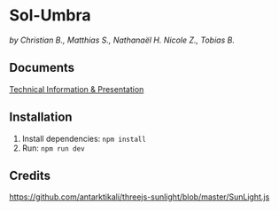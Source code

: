 # Sol-Umbra
*by Christian B., Matthias S., Nathanaël H. Nicole Z., Tobias B.​*

## Documents
[Technical Information & Presentation](/dokumentation)

## Installation
1. Install dependencies: `npm install`
2. Run: `npm run dev`

## Credits

https://github.com/antarktikali/threejs-sunlight/blob/master/SunLight.js
